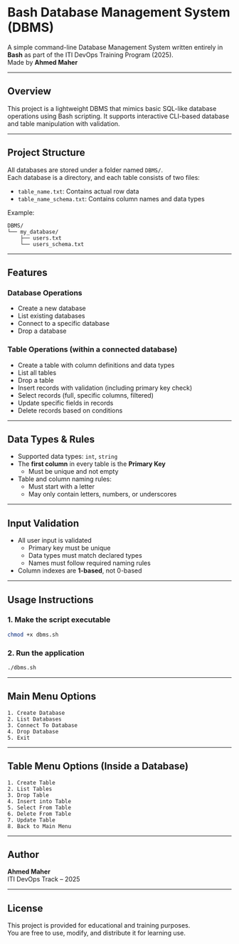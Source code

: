 # Bash Database Management System (DBMS)

A simple command-line Database Management System written entirely in **Bash** as part of the ITI DevOps Training Program (2025).  
Made by **Ahmed Maher**

---

## Overview

This project is a lightweight DBMS that mimics basic SQL-like database operations using Bash scripting. It supports interactive CLI-based database and table manipulation with validation.

---

## Project Structure

All databases are stored under a folder named `DBMS/`.  
Each database is a directory, and each table consists of two files:

- `table_name.txt`: Contains actual row data
- `table_name_schema.txt`: Contains column names and data types

Example:
```
DBMS/
└── my_database/
    ├── users.txt
    └── users_schema.txt
```

---

## Features

### Database Operations

- Create a new database
- List existing databases
- Connect to a specific database
- Drop a database

### Table Operations (within a connected database)

- Create a table with column definitions and data types
- List all tables
- Drop a table
- Insert records with validation (including primary key check)
- Select records (full, specific columns, filtered)
- Update specific fields in records
- Delete records based on conditions

---

## Data Types & Rules

- Supported data types: `int`, `string`
- The **first column** in every table is the **Primary Key**
  - Must be unique and not empty
- Table and column naming rules:
  - Must start with a letter
  - May only contain letters, numbers, or underscores

---

## Input Validation

- All user input is validated
  - Primary key must be unique
  - Data types must match declared types
  - Names must follow required naming rules
- Column indexes are **1-based**, not 0-based

---

## Usage Instructions

### 1. Make the script executable

```bash
chmod +x dbms.sh
```

### 2. Run the application

```bash
./dbms.sh
```

---

## Main Menu Options

```
1. Create Database
2. List Databases
3. Connect To Database
4. Drop Database
5. Exit
```

---

## Table Menu Options (Inside a Database)

```
1. Create Table
2. List Tables
3. Drop Table
4. Insert into Table
5. Select From Table
6. Delete From Table
7. Update Table
8. Back to Main Menu
```


---

## Author

**Ahmed Maher**  
ITI DevOps Track – 2025

---

## License

This project is provided for educational and training purposes.  
You are free to use, modify, and distribute it for learning use.
